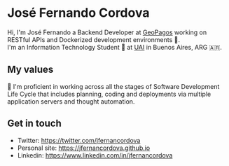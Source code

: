 # José Fernando Cordova
Hi, I'm José Fernando a Backend Developer at [GeoPagos](https://geopagos.com) working on RESTful APIs and Dockerized development environments 🙌.   
I'm an Information Technology Student 🚀 at [UAI](https://www.uai.edu.ar/facultades/tecnolog%C3%ADa-inform%C3%A1tica/) in Buenos Aires, ARG 🇦🇷.

## My values
🌟 I'm proficient in working across all the stages of Software Development Life Cycle that includes planning, coding and deployments via multiple application servers and thought automation.

## Get in touch
- Twitter: https://twitter.com/jfernancordova
- Personal site: https://jfernancordova.github.io
- Linkedin: https://www.linkedin.com/in/jfernancordova
